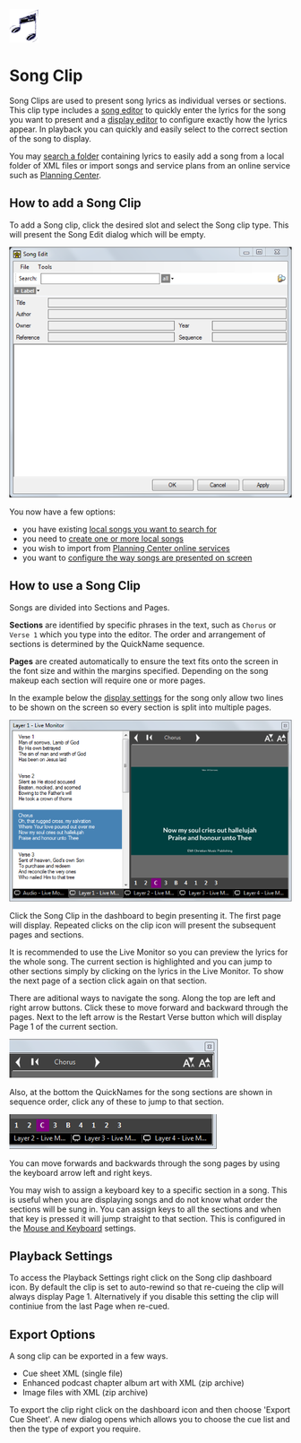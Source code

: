 ![](../../../images/image2.gif) 
# Song Clip

Song Clips are used to present song lyrics as individual verses or sections. This clip type includes a [song editor](SongEditor.md) to quickly enter the lyrics for the song you want to present and a [display editor](SongDisplay.md) to configure exactly how the lyrics appear. In playback you can quickly and easily select to the correct section of the song to display.

You may [search a folder](SongSearch.md) containing lyrics to easily add a song from a local folder of XML files or import songs and service plans from an online service such as [Planning Center](../planningCenter.md).

## How to add a Song Clip
To add a Song clip, click the desired slot and select the Song clip type. This will present the Song Edit dialog which will be empty.

![](../../../images/song-empty.png)

You now have a few options:

- you have existing [local songs you want to search for](SongSearch.md)
- you need to [create one or more local songs](SongEditor.md)
- you wish to import from [Planning Center online services](../planningCenter.md)
- you want to [configure the way songs are presented on screen](SongDisplay.md)

## How to use a Song Clip
Songs are divided into Sections and Pages. 

**Sections** are identified by specific phrases in the text, such as `Chorus` or `Verse 1` which you type into the editor. The order and arrangement of sections is determined by the QuickName sequence. 

**Pages** are created automatically to ensure the text fits onto the screen in the font size and within the margins specified. Depending on the song makeup each section will require one or more pages. 

In the example below the [display settings](SongDisplay.md) for the song only allow two lines to be shown on the screen so every section is split into multiple pages.

![](../../../images/song-livemonitor.png)

Click the Song Clip in the dashboard to begin presenting it. The first page will display. Repeated clicks on the clip icon will present the subsequent pages and sections.

It is recommended to use the Live Monitor so you can preview the lyrics for the whole song. The current section is highlighted and you can jump to other sections simply by clicking on the lyrics in the Live Monitor. To show the next page of a section click again on that section.

There are aditional ways to navigate the song. Along the top are left and right arrow buttons. Click these to move forward and backward through the pages. Next to the left arrow is the Restart Verse button which will display Page 1 of the current section.

![](../../../images/song-livemonitor-left-right.png)

Also, at the bottom the QuickNames for the song sections are shown in sequence order, click any of these to jump to that section. 

![](../../../images/song-livemonitor-sequence.png)

You can move forwards and backwards through the song pages by using the keyboard arrow left and right keys.

You may wish to assign a keyboard key to a specific section in a song. This is useful when you are displaying songs and do not know what order the sections will be sung in. You can assign keys to all the sections and when that key is pressed it will jump straight to that section. This is configured in the [Mouse and Keyboard](../../Settings/MouseandKeyboard.md) settings.

## Playback Settings
To access the Playback Settings right click on the Song clip dashboard icon. By default the clip is set to auto-rewind so that re-cueing the clip will always display Page 1. Alternatively if you disable this setting the clip will continiue from the last Page when re-cued.

## Export Options
A song clip can be exported in a few ways. 

- Cue sheet XML (single file)
- Enhanced podcast chapter album art with XML (zip archive)
- Image files with XML (zip archive)

To export the clip right click on the dashboard icon and then choose 'Export Cue Sheet'. A new dialog opens which allows you to choose the cue list and then the type of export you require.  
